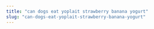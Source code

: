 ```yaml
---
title: "can dogs eat yoplait strawberry banana yogurt"
slug: "can-dogs-eat-yoplait-strawberry-banana-yogurt"
---
```


